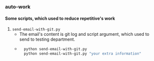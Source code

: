 
### auto-work

#### Some scripts, which used to reduce repetitive's work

1. ```send-email-with-git.py```
    - The email's content is git log and script argument, which used to send to testing department.
    - ```bash
        python send-email-with-git.py
        python send-email-with-git.py "your extra information"
        ```